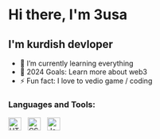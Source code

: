 # Hi there, I'm 3usa

## I'm kurdish devloper

- 🌱 I’m currently learning everything 
- 🥅 2024 Goals: Learn more about web3
- ⚡ Fun fact: I love to vedio game / coding



### Languages and Tools:

<img align="left" alt="HTML5" width="26px" src="https://cdn.jsdelivr.net/gh/devicons/devicon/icons/html5/html5-original.svg" style="padding-right:10px;" />
<img align="left" alt="CSS3" width="26px" src="https://cdn.jsdelivr.net/gh/devicons/devicon/icons/css3/css3-original.svg" style="padding-right:10px;" />
<img align="left" alt="JavaScript" width="26px" src="https://cdn.jsdelivr.net/gh/devicons/devicon/icons/javascript/javascript-original.svg" style="padding-right:10px;" />
<br />
<br />


<!---
3USAxSNIPER/3USAxSNIPER is a ✨ special ✨ repository because its `README.md` (this file) appears on your GitHub profile.
You can click the Preview link to take a look at your changes.
--->
